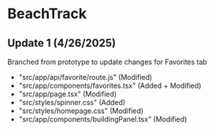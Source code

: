 # BeachTrack
## Update 1 (4/26/2025)
Branched from prototype to update changes for Favorites tab
- "src/app/api/favorite/route.js" (Modified)
- "src/app/components/favorites.tsx" (Added + Modified)
- "src/app/page.tsx" (Modified)
- "src/styles/spinner.css" (Added)
- "src/styles/homepage.css" (Modified)
- "src/app/components/buildingPanel.tsx" (Modified)
